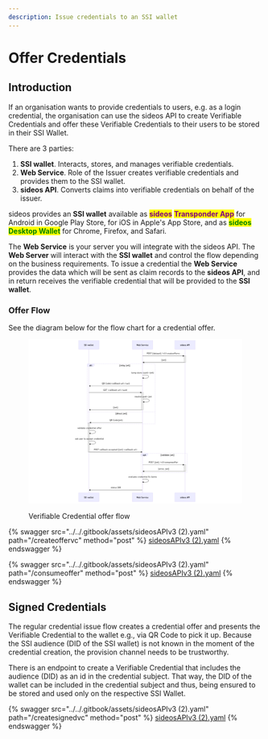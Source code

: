 ```yaml
---
description: Issue credentials to an SSI wallet
---
```


# Offer Credentials

## Introduction

If an organisation wants to provide credentials to users, e.g. as a login credential, the organisation can use the sideos API to create Verifiable Credentials and offer these Verifiable Credentials to their users to be stored in their SSI Wallet.&#x20;

There are 3 parties:&#x20;

1. **SSI wallet**. Interacts, stores, and manages verifiable credentials.
2. **Web Service**. Role of the Issuer creates verifiable credentials and provides them to the SSI wallet.
3. **sideos API**. Converts claims into verifiable credentials on behalf of the issuer.

sideos provides an **SSI wallet** available as <mark style="color:purple;">**sideos**</mark> <mark style="color:purple;">**Transponder App**</mark> for Android in Google Play Store, for iOS in Apple's App Store, and as <mark style="color:green;">**sideos Desktop Wallet**</mark> for Chrome, Firefox, and Safari.&#x20;

The **Web Service** is your server you will integrate with the sideos API. The **Web Server** will interact with the **SSI wallet** and control the flow depending on the business requirements. To issue a credential the **Web Service** provides the data which will be sent as claim records to the **sideos API**, and in return receives the verifiable credential that will be provided to the **SSI wallet**. &#x20;

### Offer Flow

See the diagram below for the flow chart for a credential offer.&#x20;

<figure><img src="../../.gitbook/assets/sideos API Offer Flow.png" alt=""><figcaption><p>Verifiable Credential offer flow</p></figcaption></figure>

{% swagger src="../../.gitbook/assets/sideosAPIv3 (2).yaml" path="/createoffervc" method="post" %}
[sideosAPIv3 (2).yaml](<../../.gitbook/assets/sideosAPIv3 (2).yaml>)
{% endswagger %}

{% swagger src="../../.gitbook/assets/sideosAPIv3 (2).yaml" path="/consumeoffer" method="post" %}
[sideosAPIv3 (2).yaml](<../../.gitbook/assets/sideosAPIv3 (2).yaml>)
{% endswagger %}

## Signed Credentials

The regular credential issue flow creates a credential offer and presents the Verifiable Credential to the wallet e.g., via QR Code  to pick it up. Because the SSI audience (DID of the SSI wallet) is not known in the moment of the credential creation, the provision channel needs to be trustworthy.&#x20;

There is an endpoint to create a Verifiable Credential that includes the audience (DID) as an id in the credential subject. That way, the DID of the wallet can be included in the credential subject and thus, being ensured to be stored and used only on the respective SSI Wallet.&#x20;

{% swagger src="../../.gitbook/assets/sideosAPIv3 (2).yaml" path="/createsignedvc" method="post" %}
[sideosAPIv3 (2).yaml](<../../.gitbook/assets/sideosAPIv3 (2).yaml>)
{% endswagger %}

